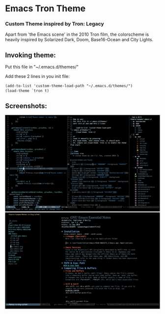 # Emacs Tron Theme
### Custom Theme inspired by Tron: Legacy

Apart from 'the Emacs scene' in the 2010 Tron film, the colorscheme is
heavily inspired by Solarized Dark, Doom, Base16-Ocean and City Lights.


## Invoking theme:

Put this file in "~/.emacs.d/themes/"

Add these 2 lines in you init file:

    (add-to-list 'custom-theme-load-path "~/.emacs.d/themes/")
    (load-theme `tron t)

## Screenshots:
<img src="./screenshot1.png" width=900>
<img src="./screenshot2.png" width=900>
